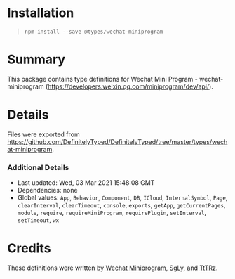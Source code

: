 # Installation
> `npm install --save @types/wechat-miniprogram`

# Summary
This package contains type definitions for Wechat Mini Program - wechat-miniprogram (https://developers.weixin.qq.com/miniprogram/dev/api/).

# Details
Files were exported from https://github.com/DefinitelyTyped/DefinitelyTyped/tree/master/types/wechat-miniprogram.

### Additional Details
 * Last updated: Wed, 03 Mar 2021 15:48:08 GMT
 * Dependencies: none
 * Global values: `App`, `Behavior`, `Component`, `DB`, `ICloud`, `InternalSymbol`, `Page`, `clearInterval`, `clearTimeout`, `console`, `exports`, `getApp`, `getCurrentPages`, `module`, `require`, `requireMiniProgram`, `requirePlugin`, `setInterval`, `setTimeout`, `wx`

# Credits
These definitions were written by [Wechat Miniprogram](https://github.com/wechat-miniprogram), [SgLy](https://github.com/SgLy), and [TtTRz](https://github.com/TtTRz).
